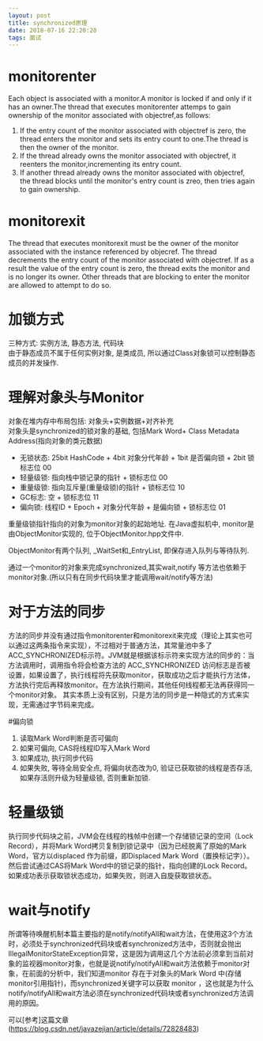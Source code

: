 ```yaml
---
layout: post
title: synchronized原理
date: 2018-07-16 22:20:28
tags: 面试
---
```

# monitorenter
Each object is associated with a monitor.A monitor is locked if and only if it has an owner.The thread that executes monitorenter attemps to gain ownership of the monitor associated with objectref,as follows:
1. If the entry count of the monitor associated with objectref is zero, the thread enters the monitor and sets its entry count to one.The thread is then the owner of the monitor.
2. If the thread already owns the monitor associated with objectref, it reenters the monitor,incrementing its entry count.
3. If another thread already owns the monitor associated with objectref, the thread blocks until the monitor's entry count is zreo, then tries again to gain ownership.
# monitorexit
The thread that executes monitorexit must be the owner of the monitor associated with the instance referenced by objecref.
The thread decrements the entry count of the monitor associated with objectref. If as a result the value of the entry count is zero, the thread exits the monitor and is no longer its owner. Other threads that are blocking to enter the monitor are allowed to attempt to do so. 
# 加锁方式
三种方式: 实例方法, 静态方法, 代码块  
由于静态成员不属于任何实例对象, 是类成员, 所以通过Class对象锁可以控制静态成员的并发操作.  


# 理解对象头与Monitor
对象在堆内存中布局包括: 对象头+实例数据+对齐补充  
对象头是synchronized的锁对象的基础, 包括Mark Word+ Class Metadata Address(指向对象的类元数据)
- 无锁状态: 25bit HashCode + 4bit 对象分代年龄 + 1bit 是否偏向锁 + 2bit 锁标志位 00
- 轻量级锁: 指向栈中锁记录的指针 + 锁标志位 00
- 重量级锁: 指向互斥量(重量级锁)的指针 + 锁标志位 10
- GC标志: 空 + 锁标志位 11
- 偏向锁: 线程ID + Epoch + 对象分代年龄 + 是偏向锁 + 锁标志位 01

重量级锁指针指向的对象为monitor对象的起始地址. 在Java虚拟机中, monitor是由ObjectMonitor实现的, 位于ObjectMonitor.hpp文件中.

ObjectMonitor有两个队列, _WaitSet和_EntryList, 即保存进入队列与等待队列.

通过一个monitor的对象来完成synchronized,其实wait,notify 等方法也依赖于monitor对象.(所以只有在同步代码块里才能调用wait/notify等方法)

# 对于方法的同步
方法的同步并没有通过指令monitorenter和monitorexit来完成（理论上其实也可以通过这两条指令来实现），不过相对于普通方法，其常量池中多了ACC_SYNCHRONIZED标示符。JVM就是根据该标示符来实现方法的同步的：当方法调用时，调用指令将会检查方法的 ACC_SYNCHRONIZED 访问标志是否被设置，如果设置了，执行线程将先获取monitor，获取成功之后才能执行方法体，方法执行完后再释放monitor。在方法执行期间，其他任何线程都无法再获得同一个monitor对象。 其实本质上没有区别，只是方法的同步是一种隐式的方式来实现，无需通过字节码来完成。

#偏向锁
1. 读取Mark Word判断是否可偏向
2. 如果可偏向, CAS将线程ID写入Mark Word
3. 如果成功, 执行同步代码
4. 如果失败, 等待全局安全点, 将偏向状态改为0, 验证已获取锁的线程是否存活, 如果存活则升级为轻量级锁, 否则重新加锁.

# 轻量级锁
执行同步代码块之前，JVM会在线程的栈帧中创建一个存储锁记录的空间（Lock Record），并将Mark Word拷贝复制到锁记录中（因为已经脱离了原始的Mark Word，官方以displaced 作为前缀，即Displaced Mark Word（置换标记字））。然后尝试通过CAS将Mark Word中的锁记录的指针，指向创建的Lock Record。如果成功表示获取锁状态成功，如果失败，则进入自旋获取锁状态。
# wait与notify
所谓等待唤醒机制本篇主要指的是notify/notifyAll和wait方法，在使用这3个方法时，必须处于synchronized代码块或者synchronized方法中，否则就会抛出IllegalMonitorStateException异常，这是因为调用这几个方法前必须拿到当前对象的监视器monitor对象，也就是说notify/notifyAll和wait方法依赖于monitor对象，在前面的分析中，我们知道monitor 存在于对象头的Mark Word 中(存储monitor引用指针)，而synchronized关键字可以获取 monitor ，这也就是为什么notify/notifyAll和wait方法必须在synchronized代码块或者synchronized方法调用的原因。

可以[参考]这篇文章(https://blog.csdn.net/javazejian/article/details/72828483)
